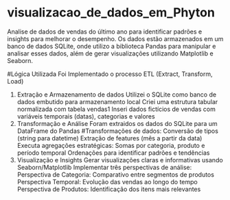 # visualizacao_de_dados_em_Phyton
Analise de dados de vendas do último ano para identificar padrões e insights para melhorar o desempenho. Os dados estão armazenados em um banco de dados SQLite, onde utilizo a biblioteca Pandas para manipular e analisar esses dados, além de gerar visualizações utilizando Matplotlib e Seaborn.

#Lógica Utilizada
Foi Implementado o processo ETL (Extract, Transform, Load)
1. Extração e Armazenamento de dados
Utilizei o SQLite como banco de dados embutido para armazenamento local
Criei uma estrutura tabular normalizada com tabela vendas1
Inseri dados fictícios de vendas com variáveis temporais (datas), categorias e valores
2. Transformação e Análise
Foram extraidos os dados do SQLite para um DataFrame do Pandas
#Transformações de dados:
Conversão de tipos (string para datetime)
Extração de features (mês a partir da data)
Executa agregações estratégicas:
Somas por categoria, produto e período temporal
Ordenações para identificar padrões e tendências
3. Visualização e Insights
Gerar visualizações claras e informativas usando Seaborn/Matplotlib
Implementar três perspectivas de análise:
Perspectiva de Categoria: Comparativo entre segmentos de produtos
Perspectiva Temporal: Evolução das vendas ao longo do tempo
Perspectiva de Produtos: Identificação dos itens mais relevantes
